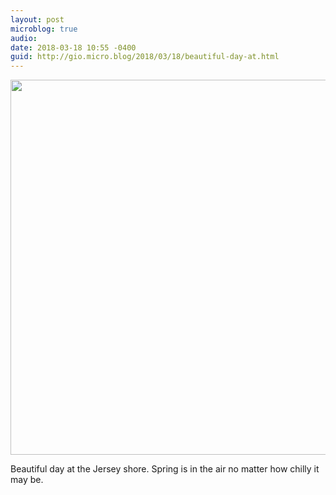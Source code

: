 ```yaml
---
layout: post
microblog: true
audio: 
date: 2018-03-18 10:55 -0400
guid: http://gio.micro.blog/2018/03/18/beautiful-day-at.html
---
```


<a href="http://microblog.stevegio.net/uploads/2018/0b63630c01.jpg"><img src="http://microblog.stevegio.net/uploads/2018/0b63630c01.jpg" width="600" height="450" style="height: auto;" class="sunlit_image" /></a>

Beautiful day at the Jersey shore. Spring is in the air no matter how chilly it may be. 
